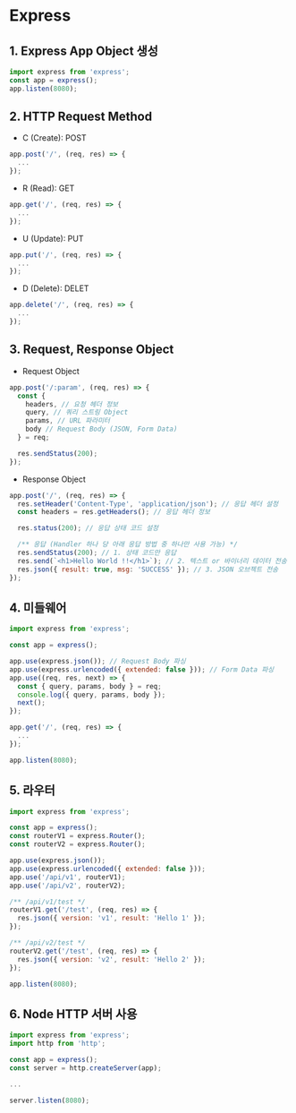 # Express

## 1. Express App Object 생성

```js
import express from 'express';
const app = express();
app.listen(8080);
```

## 2. HTTP Request Method

- C (Create): POST

```js
app.post('/', (req, res) => {
  ...
});
```

- R (Read): GET

```js
app.get('/', (req, res) => {
  ...
});
```

- U (Update): PUT

```js
app.put('/', (req, res) => {
  ...
});
```

- D (Delete): DELET

```js
app.delete('/', (req, res) => {
  ...
});
```

## 3. Request, Response Object

- Request Object

```js
app.post('/:param', (req, res) => {
  const {
    headers, // 요청 헤더 정보
    query, // 쿼리 스트링 Object
    params, // URL 파라미터
    body // Request Body (JSON, Form Data)
  } = req;

  res.sendStatus(200);
});
```

- Response Object

```js
app.post('/', (req, res) => {
  res.setHeader('Content-Type', 'application/json'); // 응답 헤더 설정
  const headers = res.getHeaders(); // 응답 헤더 정보

  res.status(200); // 응답 상태 코드 설정

  /** 응답 (Handler 하나 당 아래 응답 방법 중 하나만 사용 가능) */
  res.sendStatus(200); // 1. 상태 코드만 응답
  res.send(`<h1>Hello World !!</h1>`); // 2. 텍스트 or 바이너리 데이터 전송
  res.json({ result: true, msg: 'SUCCESS' }); // 3. JSON 오브젝트 전송
});
```

## 4. 미들웨어

```js
import express from 'express';

const app = express();

app.use(express.json()); // Request Body 파싱
app.use(express.urlencoded({ extended: false })); // Form Data 파싱
app.use((req, res, next) => {
  const { query, params, body } = req;
  console.log({ query, params, body });
  next();
});

app.get('/', (req, res) => {
  ...
});

app.listen(8080);
```

## 5. 라우터

```js
import express from 'express';

const app = express();
const routerV1 = express.Router();
const routerV2 = express.Router();

app.use(express.json());
app.use(express.urlencoded({ extended: false }));
app.use('/api/v1', routerV1);
app.use('/api/v2', routerV2);

/** /api/v1/test */
routerV1.get('/test', (req, res) => {
  res.json({ version: 'v1', result: 'Hello 1' });
});

/** /api/v2/test */
routerV2.get('/test', (req, res) => {
  res.json({ version: 'v2', result: 'Hello 2' });
});

app.listen(8080);
```

## 6. Node HTTP 서버 사용

```js
import express from 'express';
import http from 'http';

const app = express();
const server = http.createServer(app);

...

server.listen(8080);
```
